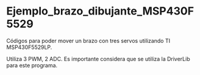 # Ejemplo_brazo_dibujante_MSP430F5529
Códigos para poder mover un brazo con tres servos utilizando TI MSP430F5529LP.

Utiliza 3 PWM, 2 ADC. Es importante considera que se utiliza la DriverLib para este programa. 
